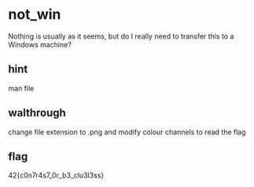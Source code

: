 # not_win
Nothing is usually as it seems, but do I really need to transfer this to a Windows machine?

## hint
man file

## walthrough
change file extension to .png and modify colour channels to read the flag

## flag
42{c0n7r4s7_0r_b3_clu3l3ss}
